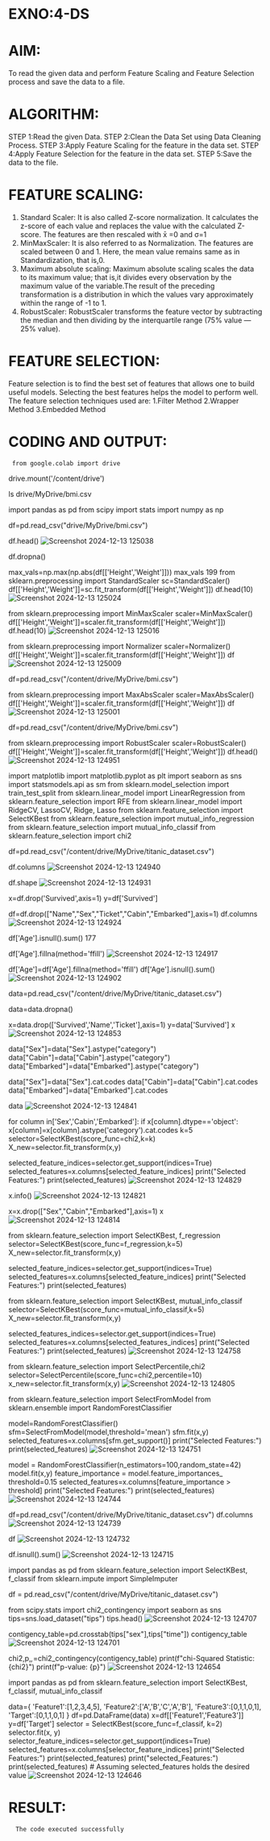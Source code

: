 # EXNO:4-DS
# AIM:
To read the given data and perform Feature Scaling and Feature Selection process and save the
data to a file.

# ALGORITHM:
STEP 1:Read the given Data.
STEP 2:Clean the Data Set using Data Cleaning Process.
STEP 3:Apply Feature Scaling for the feature in the data set.
STEP 4:Apply Feature Selection for the feature in the data set.
STEP 5:Save the data to the file.

# FEATURE SCALING:
1. Standard Scaler: It is also called Z-score normalization. It calculates the z-score of each value and replaces the value with the calculated Z-score. The features are then rescaled with x̄ =0 and σ=1
2. MinMaxScaler: It is also referred to as Normalization. The features are scaled between 0 and 1. Here, the mean value remains same as in Standardization, that is,0.
3. Maximum absolute scaling: Maximum absolute scaling scales the data to its maximum value; that is,it divides every observation by the maximum value of the variable.The result of the preceding transformation is a distribution in which the values vary approximately within the range of -1 to 1.
4. RobustScaler: RobustScaler transforms the feature vector by subtracting the median and then dividing by the interquartile range (75% value — 25% value).

# FEATURE SELECTION:
Feature selection is to find the best set of features that allows one to build useful models. Selecting the best features helps the model to perform well.
The feature selection techniques used are:
1.Filter Method
2.Wrapper Method
3.Embedded Method

# CODING AND OUTPUT:
     from google.colab import drive
drive.mount('/content/drive')

ls drive/MyDrive/bmi.csv

import pandas as pd
from scipy import stats
import numpy as np

df=pd.read_csv("drive/MyDrive/bmi.csv")

df.head()
![Screenshot 2024-12-13 125038](https://github.com/user-attachments/assets/cfc5142d-df2a-44de-b35d-b75a6049f717)

df.dropna()

max_vals=np.max(np.abs(df[['Height','Weight']]))
max_vals
199
from sklearn.preprocessing import StandardScaler
sc=StandardScaler()
df[['Height','Weight']]=sc.fit_transform(df[['Height','Weight']])
df.head(10)
![Screenshot 2024-12-13 125024](https://github.com/user-attachments/assets/6dcd47d1-6725-4fbc-901c-7a75a8ac1a2f)

from sklearn.preprocessing import MinMaxScaler
scaler=MinMaxScaler()
df[['Height','Weight']]=scaler.fit_transform(df[['Height','Weight']])
df.head(10)
![Screenshot 2024-12-13 125016](https://github.com/user-attachments/assets/eada6210-ee89-45e2-b778-bdd09b7446d2)

from sklearn.preprocessing import Normalizer
scaler=Normalizer()
df[['Height','Weight']]=scaler.fit_transform(df[['Height','Weight']])
df
![Screenshot 2024-12-13 125009](https://github.com/user-attachments/assets/0858ac4e-04f8-4675-b921-adb5b3497b89)

df=pd.read_csv("/content/drive/MyDrive/bmi.csv")

from sklearn.preprocessing import MaxAbsScaler
scaler=MaxAbsScaler()
df[['Height','Weight']]=scaler.fit_transform(df[['Height','Weight']])
df
![Screenshot 2024-12-13 125001](https://github.com/user-attachments/assets/88ff6e78-04e5-466a-afea-ab121cdc3b8f)

df=pd.read_csv("/content/drive/MyDrive/bmi.csv")

from sklearn.preprocessing import RobustScaler
scaler=RobustScaler()
df[['Height','Weight']]=scaler.fit_transform(df[['Height','Weight']])
df.head()
![Screenshot 2024-12-13 124951](https://github.com/user-attachments/assets/93a10391-b7de-4c20-87d6-9f7c673e61de)

import matplotlib
import matplotlib.pyplot as plt
import seaborn as sns
import statsmodels.api as sm
from sklearn.model_selection import train_test_split
from sklearn.linear_model import LinearRegression
from sklearn.feature_selection import RFE
from sklearn.linear_model import RidgeCV, LassoCV, Ridge, Lasso
from sklearn.feature_selection import SelectKBest
from sklearn.feature_selection import mutual_info_regression
from sklearn.feature_selection import mutual_info_classif
from sklearn.feature_selection import chi2

df=pd.read_csv("/content/drive/MyDrive/titanic_dataset.csv")

df.columns
![Screenshot 2024-12-13 124940](https://github.com/user-attachments/assets/6e24e654-1796-46c0-bf92-e9b82f50f9f7)

df.shape
![Screenshot 2024-12-13 124931](https://github.com/user-attachments/assets/809dcab9-3340-4738-b7b4-5856dafb2b77)

x=df.drop('Survived',axis=1)
y=df['Survived']

df=df.drop(["Name","Sex","Ticket","Cabin","Embarked"],axis=1)
df.columns
![Screenshot 2024-12-13 124924](https://github.com/user-attachments/assets/d6e3d939-9fa0-4bbf-8438-a13a5055de94)

df['Age'].isnull().sum()
177

df['Age'].fillna(method='ffill')
![Screenshot 2024-12-13 124917](https://github.com/user-attachments/assets/8ed56ccb-229c-4b8c-b356-474437e7cf30)

df['Age']=df['Age'].fillna(method='ffill')
df['Age'].isnull().sum()
![Screenshot 2024-12-13 124902](https://github.com/user-attachments/assets/86342aed-38ee-48db-b9ea-4339dd3496df)

data=pd.read_csv("/content/drive/MyDrive/titanic_dataset.csv")

data=data.dropna()

x=data.drop(['Survived','Name','Ticket'],axis=1)
y=data['Survived']
x
![Screenshot 2024-12-13 124853](https://github.com/user-attachments/assets/fc7d079b-440d-47d2-9c37-7aac7c838a5b)

data["Sex"]=data["Sex"].astype("category")
data["Cabin"]=data["Cabin"].astype("category")
data["Embarked"]=data["Embarked"].astype("category")

data["Sex"]=data["Sex"].cat.codes
data["Cabin"]=data["Cabin"].cat.codes
data["Embarked"]=data["Embarked"].cat.codes

data
![Screenshot 2024-12-13 124841](https://github.com/user-attachments/assets/526d6b00-42ba-4b24-8451-6c7e8aff5fb8)

for column in['Sex','Cabin','Embarked']:
   if x[column].dtype=='object':
             x[column]=x[column].astype('category').cat.codes
k=5
selector=SelectKBest(score_func=chi2,k=k)
X_new=selector.fit_transform(x,y)

selected_feature_indices=selector.get_support(indices=True)
selected_features=x.columns[selected_feature_indices]
print("Selected Features:")
print(selected_features)
![Screenshot 2024-12-13 124829](https://github.com/user-attachments/assets/534b0875-436a-4b83-a090-a2f30a0480f1)

x.info()
![Screenshot 2024-12-13 124821](https://github.com/user-attachments/assets/8e9956c4-0bc1-4242-ba15-45e2b5cba8ae)

x=x.drop(["Sex","Cabin","Embarked"],axis=1)
x
![Screenshot 2024-12-13 124814](https://github.com/user-attachments/assets/2730982c-1f2e-4927-b35a-b003370c84c9)

from sklearn.feature_selection import SelectKBest, f_regression
selector=SelectKBest(score_func=f_regression,k=5)
X_new=selector.fit_transform(x,y)

selected_feature_indices=selector.get_support(indices=True)
selected_features=x.columns[selected_feature_indices]
print("Selected Features:")
print(selected_features)

from sklearn.feature_selection import SelectKBest, mutual_info_classif
selector=SelectKBest(score_func=mutual_info_classif,k=5)
X_new=selector.fit_transform(x,y)

selected_features_indices=selector.get_support(indices=True)
selected_features=x.columns[selected_features_indices]
print("Selected Features:")
print(selected_features)
![Screenshot 2024-12-13 124758](https://github.com/user-attachments/assets/34c43cf9-d421-4cdc-b442-735348c45edb)

from sklearn.feature_selection import SelectPercentile,chi2
selector=SelectPercentile(score_func=chi2,percentile=10)
x_new=selector.fit_transform(x,y)
![Screenshot 2024-12-13 124805](https://github.com/user-attachments/assets/1e0adffd-eb1f-4715-8ef0-df767150fd30)

from sklearn.feature_selection import SelectFromModel
from sklearn.ensemble import RandomForestClassifier

model=RandomForestClassifier()
sfm=SelectFromModel(model,threshold='mean')
sfm.fit(x,y)
selected_features=x.columns[sfm.get_support()]
print("Selected Features:")
print(selected_features)
![Screenshot 2024-12-13 124751](https://github.com/user-attachments/assets/3868a2de-0a3b-4458-be4a-239106d76f2d)

model = RandomForestClassifier(n_estimators=100,random_state=42)
model.fit(x,y)
feature_importance = model.feature_importances_
threshold=0.15
selected_features=x.columns[feature_importance > threshold]
print("Selected Features:")
print(selected_features)
![Screenshot 2024-12-13 124744](https://github.com/user-attachments/assets/065d1098-f0ab-4796-889a-af254fda54e4)

df=pd.read_csv("/content/drive/MyDrive/titanic_dataset.csv")
df.columns
![Screenshot 2024-12-13 124739](https://github.com/user-attachments/assets/0533e115-9dd9-4f23-acf3-e40affdda7ba)

df
![Screenshot 2024-12-13 124732](https://github.com/user-attachments/assets/eca368a5-81e3-476f-8d7d-2a9243f9c992)

df.isnull().sum()
![Screenshot 2024-12-13 124715](https://github.com/user-attachments/assets/44f1e551-34db-4eb6-bdbb-e728f0191aa1)

import pandas as pd
from sklearn.feature_selection import SelectKBest, f_classif
from sklearn.impute import SimpleImputer

df = pd.read_csv("/content/drive/MyDrive/titanic_dataset.csv")

from scipy.stats import chi2_contingency
import seaborn as sns
tips=sns.load_dataset("tips")
tips.head()
![Screenshot 2024-12-13 124707](https://github.com/user-attachments/assets/0cacb507-f729-40e0-830a-4c1b68258641)

contigency_table=pd.crosstab(tips["sex"],tips["time"])
contigency_table
![Screenshot 2024-12-13 124701](https://github.com/user-attachments/assets/73e0fe88-065c-4465-95f0-9ca89c4e11dd)

chi2,p,_,_=chi2_contingency(contigency_table)
print(f"chi-Squared Statistic: {chi2}")
print(f"p-value: {p}")
![Screenshot 2024-12-13 124654](https://github.com/user-attachments/assets/9987787b-892a-4124-95b5-f12889b5fe6e)

import pandas as pd
from sklearn.feature_selection import SelectKBest, f_classif, mutual_info_classif

data={
      'Feature1':[1,2,3,4,5],
      'Feature2':['A','B','C','A','B'],
      'Feature3':[0,1,1,0,1],
      'Target':[0,1,1,0,1]
      }
      df=pd.DataFrame(data)
      x=df[['Feature1','Feature3']]
      y=df['Target']
      selector = SelectKBest(score_func=f_classif, k=2)
      selector.fit(x, y)
      selector_feature_indices=selector.get_support(indices=True)
      selected_features=x.columns[selector_feature_indices]
      print("Selected Features:")
      print(selected_features)
      print("selected_Features:")
      print(selected_features) # Assuming selected_features holds the desired value
![Screenshot 2024-12-13 124646](https://github.com/user-attachments/assets/3a43ff79-4e90-4f19-a71d-7945128c871b)

# RESULT:
      The code executed successfully
